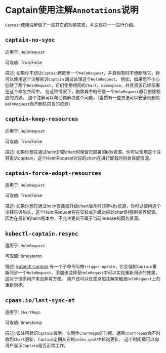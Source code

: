 # Captain使用注解`Annotations`说明

`Captain`使用注解做了一些其它的功能实现，本文档将一一进行介绍。

## `captain-no-sync`
适用于: `HelmRequest`

可取值: True/False

描述:
    如果你不想让`Captain`再同步一个`HelmRequest`，并且你暂时不想删除它，你可以使用这个注解告诉`Captain` 跳过处理这个`HelmRequest`。
    例如，如果您不小心创建了两个`HelmRequest`，它们使用相同的`Chart`、`namespace`，并且资源已经部署在这个命名空间中。
    在这种情况下，删除其中的任意一个`HelmRequest`都会删除相应的资源。
    这个注解可以帮助你解决这个问题。（当然有一些方法可以安全地删除`HelmRequest`而不删除包含的资源）

## `captain-keep-resources`
适用于: `HelmRequest`

可取值: True/False

描述:
	如果你想在通过helm卸载chart时保留已部署的k8s资源，你可以使用这个注释告诉captain，这个HelmRequest对应的chart在进行卸载时将会保留资源。

## `captain-force-adopt-resources`
适用于: `HelmRequest`

可取值: True/False

描述:
	如果你想在通过helm安装或升级chart版本时领养k8s资源，你可以使用这个注释告诉船长，这个HelmRequest将在安装或升级对应的chart时强制领养资源。因为在最新的helm版本中，不允许更新不属于当前release的同名资源。

## `kubectl-captain.resync`
适用于: `HelmRequest`

可取值: timestamp

描述:
	[kubectl-captain](https://github.com/alauda/kubectl-captain) 有一个子命令叫做`trigger-update`，它会强制`Captain`重新同步一个`HelmRequest`，添加该注释至`HelmRequst`中可以实现重新同步的效果，这对于很多用户来说非常方便。
	用户还可以任意添加注解来触发`HelmRequest`上的重新同步。

## `cpaas.io/last-sync-at`
适用于: `ChartRepo`

可取值: timestamp

描述:
	该注释标识`Captain`最后一次同步`ChartRepo`的时间。通常`chartrepos`会不时收到`Chart`更新，`Captain`定期从它的`index.yaml`中轮询更新。
	这个时间戳可以向用户显示`Captain`是否正常工作。
